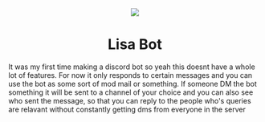 <center><img src="https://cdn.discordapp.com/avatars/1029283042017169448/c06e737e24f3ce08592a27b7b4623348.webp?size=1024"></img></center>

# <center> Lisa Bot </center>

It was my first time making a discord bot so yeah this doesnt have a whole lot of features. For now it only responds to certain messages and you can use the bot as some sort of mod mail or something. If someone DM the bot something it will be sent to a channel of your choice and you can also see who sent the message, so that you can reply to the people who's queries are relavant without constantly getting dms from everyone in the server